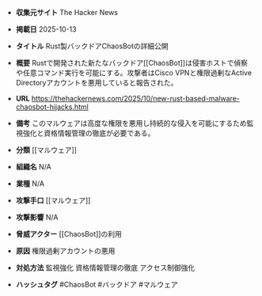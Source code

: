 - **収集元サイト**
The Hacker News

- **掲載日**
2025-10-13

- **タイトル**
Rust製バックドアChaosBotの詳細公開

- **概要**
Rustで開発された新たなバックドア[[ChaosBot]]は侵害ホストで偵察や任意コマンド実行を可能にする。攻撃者はCisco VPNと権限過剰なActive Directoryアカウントを悪用していると報告された。

- **URL**
https://thehackernews.com/2025/10/new-rust-based-malware-chaosbot-hijacks.html

- **備考**
このマルウェアは高度な権限を悪用し持続的な侵入を可能にするため監視強化と資格情報管理の徹底が必要である。

- **分類**
[[マルウェア]]

- **組織名**
N/A

- **業種**
N/A

- **攻撃手口**
[[マルウェア]]

- **攻撃影響**
N/A

- **脅威アクター**
[[ChaosBot]]の利用

- **原因**
権限過剰アカウントの悪用

- **対処方法**
監視強化 資格情報管理の徹底 アクセス制御強化

- **ハッシュタグ**
#ChaosBot #バックドア #マルウェア
